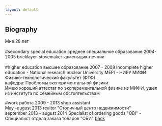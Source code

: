 ```yaml
---
layout: default
---
```


## Biography
Мне 28 лет
<br><br>
#secondary special education среднее специальное образование
2004-2005 bricklayer-stovemaker каменьщик-печник<br><br>
#higher education высшее образование
2007 - 2008 Incomplete higher education - National research nuclear University MEPI - НИЯУ МИФИ Физико-технологический факультет (ФТФ) <br>
кафедра: Проблемы экспериментальной физики<br>
Имею хороший аттестат по эксперементальной физике из МИФИ, ушел из института по семейным обстоятельствам

#work работа
2009 - 2013 shop assistant <br>
May -august 2013 realtor "Столичный центр недвижимости" <br>
september 2013 - august 2014 Specialist of ordering goods "OBI" - Cпециалист отдела заказа товаров "ОБИ"
[back](./)
